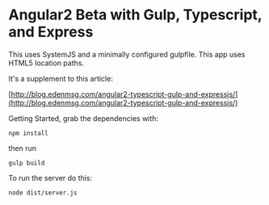 # Angular2 Beta with Gulp, Typescript, and Express  

This uses SystemJS and a minimally configured gulpfile. This app uses HTML5 location paths.

It's a supplement to this article: 

[http://blog.edenmsg.com/angular2-typescript-gulp-and-expressjs/](http://blog.edenmsg.com/angular2-typescript-gulp-and-expressjs/) 

Getting Started, grab the dependencies with:

`npm install`

then run

`gulp build`

To run the server do this:

```shell
node dist/server.js
```